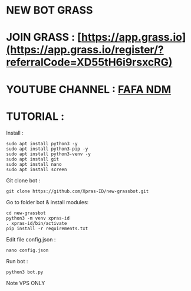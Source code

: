# NEW BOT GRASS


# JOIN GRASS : [https://app.grass.io](https://app.grass.io/register/?referralCode=XD55tH6i9rsxcRG)



# YOUTUBE CHANNEL : [FAFA NDM](https://www.youtube.com/@FAFANDM)

# TUTORIAL :

Install :
```
sudo apt install python3 -y
sudo apt install python3-pip -y
sudo apt install python3-venv -y
sudo apt install git
sudo apt install nano
sudo apt install screen
```
Git clone bot :
```
git clone https://github.com/Xpras-ID/new-grassbot.git
```

Go to folder bot & install modules:
```
cd new-grassbot
python3 -m venv xpras-id
. xpras-id/bin/activate
pip install -r requirements.txt
```

Edit file config.json :
```
nano config.json
```

Run bot :
```
python3 bot.py
```

Note VPS ONLY
